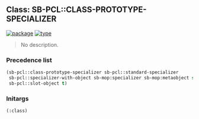 ## Class: SB-PCL::CLASS-PROTOTYPE-SPECIALIZER
[![package](https://img.shields.io/badge/Package-SB--PCL-5f9ea0.svg?style=social&colorA=999999)](../) [![type](https://img.shields.io/badge/Type-Class-5f9ea0.svg?style=social&colorA=999999)](../#class) 

> No description.

### Precedence list
```cl
(sb-pcl::class-prototype-specializer sb-pcl::standard-specializer
 sb-pcl::specializer-with-object sb-mop:specializer sb-mop:metaobject standard-object
 sb-pcl::slot-object t)
```
### Initargs
```cl
(:class)
```
